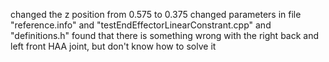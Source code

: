 changed the z position from 0.575 to 0.375
changed parameters in file "reference.info" and "testEndEffectorLinearConstrant.cpp" and "definitions.h"
found that there is something wrong with the right back and left front HAA joint, but don't know how to solve it 
